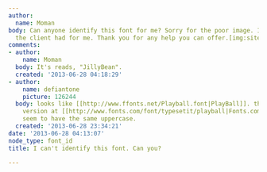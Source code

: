 ```yaml
---
author:
  name: Moman
body: Can anyone identify this font for me? Sorry for the poor image. It's the best
  the client had for me. Thank you for any help you can offer.[img:sites/default/files/old-images/jb_5559.jpg]
comments:
- author:
    name: Moman
  body: It's reads, "JillyBean".
  created: '2013-06-28 04:18:29'
- author:
    name: defiantone
    picture: 126244
  body: looks like [[http://www.ffonts.net/Playball.font|PlayBall]]. the commercial
    version at [[http://www.fonts.com/font/typesetit/playball|Fonts.com]] does not
    seem to have the same uppercase.
  created: '2013-06-28 23:34:21'
date: '2013-06-28 04:13:07'
node_type: font_id
title: I can't identify this font. Can you?

---
```

